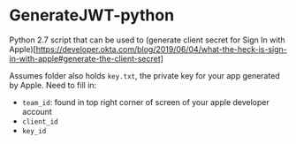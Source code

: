 # GenerateJWT-python
Python 2.7 script that can be used to (generate client secret for Sign In with Apple)[https://developer.okta.com/blog/2019/06/04/what-the-heck-is-sign-in-with-apple#generate-the-client-secret]

Assumes folder also holds `key.txt`, the private key for your app generated by Apple.
Need to fill in: 
- `team_id`: found in top right corner of screen of your apple developer account
- `client_id`
- `key_id`
